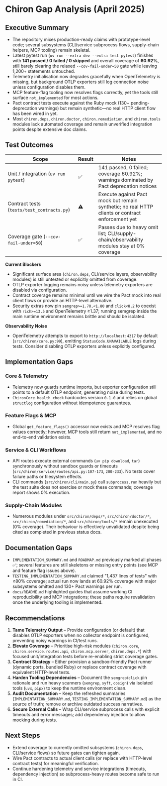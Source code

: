 # Chiron Gap Analysis (April 2025)

## Executive Summary

- The repository mixes production-ready claims with prototype-level code; several subsystems (CLI/service subprocess flows, supply-chain helpers, MCP tooling) remain skeletal.
- Latest pytest run (`uv run --extra dev --extra test pytest`) finishes with **141 passed / 0 failed / 0 skipped** and overall coverage of **60.92%**, still barely clearing the relaxed `--cov-fail-under=50` gate while leaving 1,200+ statements untouched.
- Telemetry initialisation now degrades gracefully when OpenTelemetry is missing, but background OTLP exporters still log connection noise unless configuration disables them.
- MCP feature-flag tooling now resolves flags correctly, yet the tools still surface `not_implemented` for most actions.
- Pact contract tests execute against the Ruby mock (130+ pending-deprecation warnings) but remain synthetic—no real HTTP client flow has been wired in yet.
- Most `chiron.deps`, `chiron.doctor`, `chiron.remediation`, and `chiron.tools` modules lack automated coverage and remain unverified integration points despite extensive doc claims.

## Test Outcomes

| Scope                                      | Result | Notes                                                                                            |
| ------------------------------------------ | ------ | ------------------------------------------------------------------------------------------------ |
| Unit / integration (`uv run pytest`)       | ✅     | 141 passed, 0 failed; coverage 60.92%; warnings dominated by Pact deprecation notices            |
| Contract tests (`tests/test_contracts.py`) | ⚠️     | Execute against Pact mock but remain synthetic; no real HTTP clients or contract enforcement yet |
| Coverage gate (`--cov-fail-under=50`)      | ✅     | Passes due to heavy omit list; CLI/supply-chain/observability modules stay at 0% coverage        |

**Current Blockers**

- Significant surface area (`chiron.deps`, CLI/service layers, observability modules) is still untested or explicitly omitted from coverage.
- OTLP exporter logging remains noisy unless telemetry exporters are disabled via configuration.
- Contract coverage remains minimal until we wire the Pact mock into real client flows or provide an HTTP-level alternative.
- Security extras now pin `semgrep>=1.70,<1.80` and `click<8.2` to coexist with `rich>=13.5` and OpenTelemetry ≥1.37; running semgrep inside the main runtime environment remains brittle and should be isolated.

**Observability Noise**

- OpenTelemetry attempts to export to `http://localhost:4317` by default (`src/chiron/core.py:99`), emitting `StatusCode.UNAVAILABLE` logs during tests. Consider disabling OTLP exporters unless explicitly configured.

## Implementation Gaps

### Core & Telemetry

- Telemetry now guards runtime imports, but exporter configuration still points to a default OTLP endpoint, generating noise during tests.
- `ChironCore.health_check` hardcodes version `0.1.0` and relies on global `structlog` configuration without idempotence guarantees.

### Feature Flags & MCP

- Global `get_feature_flags()` accessor now exists and MCP resolves flag values correctly; however, MCP tools still return `not_implemented`, and no end-to-end validation exists.

### Service & CLI Workflows

- API routes execute external commands (`uv pip download`, `tar`) synchronously without sandbox guards or timeouts (`src/chiron/service/routes/api.py:107-173`, `200-233`). No tests cover failure paths or filesystem effects.
- CLI commands (`src/chiron/cli/main.py`) call `subprocess.run` heavily but the test suite does not exercise or mock these commands; coverage report shows 0% execution.

### Supply-Chain Modules

- Numerous modules under `src/chiron/deps/*`, `src/chiron/doctor/*`, `src/chiron/remediation/*`, and `src/chiron/tools/*` remain unexecuted (0% coverage). Their behaviour is effectively unvalidated despite being cited as completed in previous status docs.

## Documentation Gaps

- `IMPLEMENTATION_SUMMARY.md` and `ROADMAP.md` previously marked all phases ✅; several features are still skeletons or missing entry points (see MCP and feature flag issues above).
- `TESTING_IMPLEMENTATION_SUMMARY.md` claimed "1,437 lines of tests" with ≥80% coverage; actual run now lands at 60.92% coverage with major subsystems omitted and 130+ Pact warnings per run.
- `docs/README.md` highlighted guides that assume working CI reproducibility and MCP integrations; these paths require revalidation once the underlying tooling is implemented.

## Recommendations

1. **Tame Telemetry Output** – Provide configuration (or default) that disables OTLP exporters when no collector endpoint is configured, preventing noisy warnings in CI/test runs.
2. **Elevate Coverage** – Prioritise high-risk modules (`chiron.core`, `chiron.service.routes.api`, `chiron.mcp.server`, `chiron.deps.*`) with focused unit/integration tests before re-enabling strict coverage gates.
3. **Contract Strategy** – Either provision a sandbox-friendly Pact runner (dynamic ports, bundled Ruby) or replace contract coverage with equivalent HTTP-level tests.
4. **Harden Tooling Dependencies** – Document the `semgrep`/`click` pin rationale and run heavy scanners (`semgrep`, `syft`, `cosign`) via isolated tools (`uvx`, `pipx`) to keep the runtime environment clean.
5. **Audit Documentation** – Keep the refreshed summaries (`IMPLEMENTATION_SUMMARY.md`, `TESTING_IMPLEMENTATION_SUMMARY.md`) as the source of truth; remove or archive outdated success narratives.
6. **Secure External Calls** – Wrap CLI/service subprocess calls with explicit timeouts and error messages; add dependency injection to allow mocking during tests.

## Next Steps

- Extend coverage to currently omitted subsystems (`chiron.deps`, CLI/service flows) so future gates can tighten again.
- Wire Pact contracts to actual client calls (or replace with HTTP-level contract tests) for meaningful verification.
- Continue hardening telemetry and service integrations (timeouts, dependency injection) so subprocess-heavy routes become safe to run in CI.
